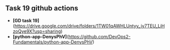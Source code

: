 ## Task 19 github actions
- **[GD task 19]**(https://drive.google.com/drive/folders/1TW01qAWHLUntyy_jy7TEU_LiHzoQye9X?usp=sharing)
- **[python-app-DenysPhV]**(https://github.com/DevOps2-Fundamentals/python-app-DenysPhV)

